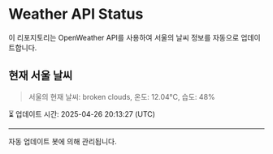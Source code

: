 
# Weather API Status

이 리포지토리는 OpenWeather API를 사용하여 서울의 날씨 정보를 자동으로 업데이트합니다.

## 현재 서울 날씨
> 서울의 현재 날씨: broken clouds, 온도: 12.04°C, 습도: 48%

⏳ 업데이트 시간: 2025-04-26 20:13:27 (UTC)

---
자동 업데이트 봇에 의해 관리됩니다.

